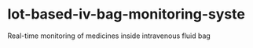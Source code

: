 # Iot-based-iv-bag-monitoring-syste
Real-time monitoring of medicines inside intravenous fluid bag 
